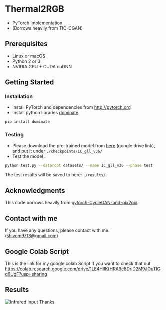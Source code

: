 # Thermal2RGB 
- PyTorch implementation
- (Borrows heavily from TIC-CGAN)

## Prerequisites
- Linux or macOS
- Python 2 or 3
- NVIDIA GPU + CUDA cuDNN

## Getting Started
### Installation
- Install PyTorch and dependencies from http://pytorch.org
- Install python libraries [dominate](https://github.com/Knio/dominate).
```bash
pip install dominate
```

### Testing
- Please download the pre-trained model from [here](https://drive.google.com/open?id=1N_vjU2db2HWWsKiQXqWTujR5_XtOEUjQ) (google drive link), and put it under `./checkpoints/IC_gll_v36/`
- Test the model :
```bash
python test.py --dataroot datasets/ --name IC_gll_v36 --phase test
```
The test results will be saved to here: `./results/`.

## Acknowledgments
This code borrows heavily from [pytorch-CycleGAN-and-pix2pix](https://github.com/junyanz/pytorch-CycleGAN-and-pix2pix).

## Contact with me
If you have any questions, please contact 
with me. (shivom9713@gmail.com)

## Google Colab Script
This is the link for my google colab Script if you want to check that out
https://colab.research.google.com/drive/1LE4HlIKfHRA9c8DriD2M9JOuTlGq6UgF?usp=sharing

## Results
![Infrared Input](http://url/to/img.png)
Thanks
